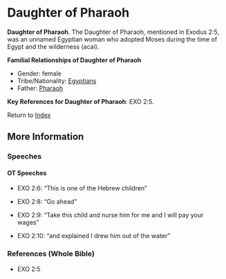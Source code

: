 # Daughter of Pharaoh
**Daughter of Pharaoh**. 
The Daughter of Pharaoh, mentioned in Exodus 2:5, was an unnamed Egyptian woman who adopted Moses during the time of Egypt and the wilderness (acai). 




**Familial Relationships of Daughter of Pharaoh**


* Gender: female
* Tribe/Nationality: [Egyptians](../../../groups/md/acai/Egypt.md)
* Father: [Pharaoh](Pharaoh.5.md)




**Key References for Daughter of Pharaoh**: 
EXO 2:5. 






Return to [Index](00-Index.md)

## More Information

### Speeches

#### OT Speeches

* EXO 2:6: “This is one of the Hebrew children”

* EXO 2:8: “Go ahead”

* EXO 2:9: “Take this child and nurse him for me and I will pay your wages”

* EXO 2:10: “and explained I drew him out of the water”

### References (Whole Bible)

* EXO 2:5



